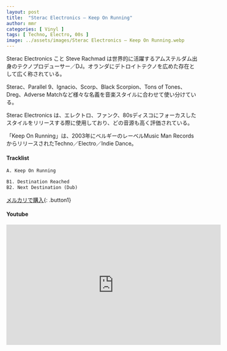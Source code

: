```yaml
---
layout: post
title:  "Sterac Electronics – Keep On Running"
author: mmr
categories: [ Vinyl ]
tags: [ Techno, Electro, 00s ]
image: ../assets/images/Sterac Electronics – Keep On Running.webp
---
```


Sterac Electronics こと Steve Rachmad は世界的に活躍するアムステルダム出身のテクノプロデューサー／DJ。オランダにデトロイトテクノを広めた存在として広く称されている。

Sterac、Parallel 9、Ignacio、Scorp、Black Scorpion、Tons of Tones、Dreg、Adverse Matchなど様々な名義を音楽スタイルに合わせて使い分けている。

Sterac Electronics は、エレクトロ、ファンク、80sディスコにフォーカスしたスタイルをリリースする際に使用しており、どの音源も高く評価されている。

「Keep On Running」は、2003年にベルギーのレーベルMusic Man RecordsからリリースされたTechno／Electro／Indie Dance。


#### Tracklist
```md
A. Keep On Running

B1. Destination Reached
B2. Next Destination (Dub)
```

[メルカリで購入](https://jp.mercari.com/item/m61999603312?afid=6142608987){: .button1}

#### Youtube
<iframe width="560" height="315" src="https://www.youtube.com/embed/7RHqlCwz2jU?si=ZoK0KYr7wdQ5Dq_n" title="YouTube video player" frameborder="0" allow="accelerometer; autoplay; clipboard-write; encrypted-media; gyroscope; picture-in-picture; web-share" referrerpolicy="strict-origin-when-cross-origin" allowfullscreen></iframe>
